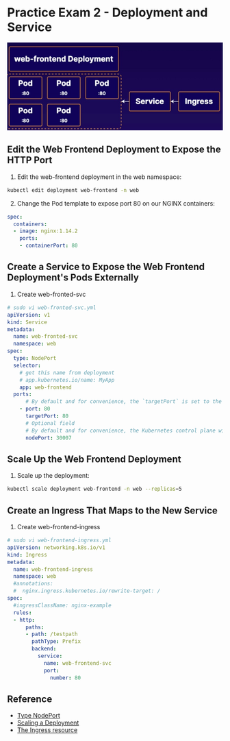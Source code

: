 # Practice Exam 2 - Deployment and Service
![img](../img/p2.jpg)
## Edit the Web Frontend Deployment to Expose the HTTP Port
1. Edit the web-frontend deployment in the web namespace:
```bash
kubectl edit deployment web-frontend -n web
```
2. Change the Pod template to expose port 80 on our NGINX containers:
```yml
spec:
  containers:
  - image: nginx:1.14.2
    ports:
    - containerPort: 80
```

## Create a Service to Expose the Web Frontend Deployment's Pods Externally
1. Create web-fronted-svc
```yml
# sudo vi web-fronted-svc.yml
apiVersion: v1
kind: Service
metadata:
  name: web-fronted-svc
  namespace: web
spec:
  type: NodePort
  selector:
    # get this name from deployment
    # app.kubernetes.io/name: MyApp
    app: web-frontend
  ports:
      # By default and for convenience, the `targetPort` is set to the same value as the `port` field.
    - port: 80
      targetPort: 80
      # Optional field
      # By default and for convenience, the Kubernetes control plane will allocate a port from a range (default: 30000-32767)
      nodePort: 30007
```

## Scale Up the Web Frontend Deployment
1. Scale up the deployment:
```bash
kubectl scale deployment web-frontend -n web --replicas=5
```

## Create an Ingress That Maps to the New Service
1. Create web-frontend-ingress
```yml
# sudo vi web-frontend-ingress.yml
apiVersion: networking.k8s.io/v1
kind: Ingress
metadata:
  name: web-frontend-ingress
  namespace: web
  #annotations:
  #  nginx.ingress.kubernetes.io/rewrite-target: /
spec:
  #ingressClassName: nginx-example
  rules:
  - http:
      paths:
      - path: /testpath
        pathType: Prefix
        backend:
          service:
            name: web-frontend-svc
            port:
              number: 80
```

## Reference
* [Type NodePort](https://kubernetes.io/docs/concepts/services-networking/service/)
* [Scaling a Deployment](https://kubernetes.io/docs/concepts/workloads/controllers/deployment/#scaling-a-deployment)
* [The Ingress resource](https://kubernetes.io/docs/concepts/services-networking/ingress/)
